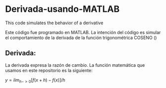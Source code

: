 # Derivada-usando-MATLAB
This code simulates the behavior of a derivative

Este código fue programado en MATLAB. La intención del código es simular el comportamiento de la derivada de la función trigonométrica COSENO ()

## Derivada: 
La derivada expresa la razón de cambio. La función matemática que usamos en este repositorio es la siguiente: 

$` y = lim_{h->0} [ f(x + h) - f(x) ] / h `$

